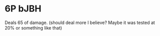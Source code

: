 # 6P bJBH

Deals 65 of damage. (should deal more I believe? Maybe it was tested at 20% or something like that)
